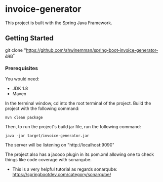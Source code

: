 # invoice-generator
This project is built with the Spring Java Framework.

## Getting Started
git clone "https://github.com/ahwinemman/spring-boot-invoice-generator-app"

### Prerequisites
You would need:
* JDK 1.8
* Maven

In the terminal window, cd into the root terminal of the project.
Build the project with the following command:
```shell script
mvn clean package
```
Then, to run the project's build jar file, run the following command:
```shell script
java -jar target/invoice-generator.jar
```

The server will be listening on "http://localhost:9090"

The project also has a jacoco plugin in its pom.xml allowing one to check things like code coverage with sonarqube.
* This is a very helpful tutorial as regards sonarqube: https://springbootdev.com/category/sonarqube/
